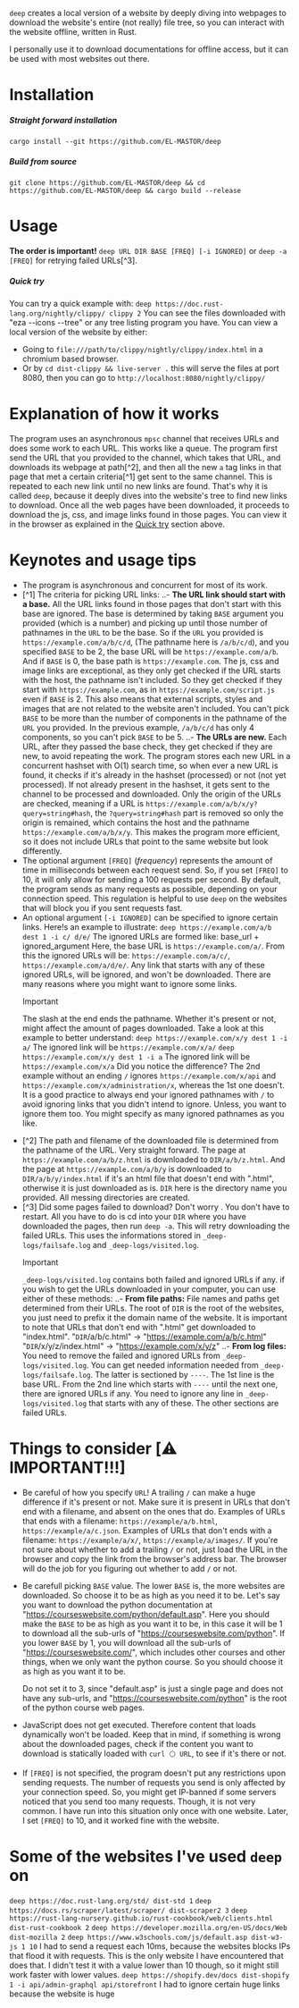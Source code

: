 `deep` creates a local version of a website by deeply diving into webpages to download the website's entire (not really) file tree, so you can interact with the website offline, written in Rust.

I personally use it to download documentations for offline access, but it can be used with most websites out there.

# Installation
##### Straight forward installation
`cargo install --git https://github.com/EL-MASTOR/deep`
##### Build from source
`git clone https://github.com/EL-MASTOR/deep && cd https://github.com/EL-MASTOR/deep && cargo build --release`

# Usage
**The order is important!**
`deep URL DIR BASE [FREQ] [-i IGNORED]`
or `deep -a [FREQ]` for retrying failed URLs[^3].

##### Quick try
You can try a quick example with:
`deep https://doc.rust-lang.org/nightly/clippy/ clippy 2`
You can see the files downloaded with "eza --icons --tree" or any tree listing program you have.
You can view a local version of the website by either:
* Going to `file:///path/to/clippy/nightly/clippy/index.html` in a chromium based browser.
* Or by `cd dist-clippy && live-server .` this will serve the files at port 8080, then you can go to `http://localhost:8080/nightly/clippy/`

# Explanation of how it works
The program uses an asynchronous `mpsc` channel that receives URLs and does some work to each URL. This works like a queue.
The program first send the URL that you provided to the channel, which takes that URL, and downloads its webpage at path[^2], and then all the new `a` tag links in that page that met a certain criteria[^1] get sent to the same channel.
This is repeated to each new link until no new links are found.
That's why it is called `deep`, because it deeply dives into the website's tree to find new links to download.
Once all the web pages have been downloaded, it proceeds to download the js, css, and image links found in those pages.
You can view it in the browser as explained in the [Quick try](#quick-try) section above.

# Keynotes and usage tips
- The program is asynchronous and concurrent for most of its work.
- [^1] The criteria for picking URL links:
  ..- **The URL link should start with a base.** All the URL links found in those pages that don't start with this base are ignored.
  The base is determined by taking `BASE` argument you provided (which is a number) and picking up until those number of pathnames in the `URL` to be the base.
  So if the `URL` you provided is `https://example.com/a/b/c/d`, (The pathname here is `/a/b/c/d`), and you specified `BASE` to be 2, the base URL will be `https://example.com/a/b`. And if `BASE` is 0, the base path is `https://example.com`.
  The js, css and image links are exceptional, as they only get checked if the URL starts with the host, the pathname isn't included. So they get checked if they start with `https://example.com`, as in `https://example.com/script.js` even if `BASE` is 2.
  This also means that external scripts, styles and images that are not related to the website aren't included.
  You can't pick `BASE` to be more than the number of components in the pathname of the `URL` you provided. In the previous example, `/a/b/c/d` has only 4 components, so you can't pick `BASE` to be 5.
  ..- **The URLs are new.** Each URL, after they passed the base check, they get checked if they are new, to avoid repeating the work.
  The program stores each new URL in a concurrent hashset with O(1) search time, so when ever a new URL is found, it checks if it's already in the hashset (processed) or not (not yet processed). If not already present in the hashset, it gets sent to the channel to be processed and downloaded.
  Only the origin of the URLs are checked, meaning if a URL is `https://example.com/a/b/x/y?query=string#hash`, the `?query=string#hash` part is removed so only the origin is remained, which contains the host and the pathname `https://example.com/a/b/x/y`. This makes the program more efficient, so it does not include URLs that point to the same website but look differently.
- The optional argument `[FREQ]` (_frequency_) represents the amount of time in milliseconds between each request send.
  So, if you set `[FREQ]` to 10, it will only allow for sending a 100 requests per second.
  By default, the program sends as many requests as possible, depending on your connection speed.
  <!-- TODO: "if you send" of "if you sent"-->
  This regulation is helpful to use `deep` on the websites that will block you if you sent requests fast.
- An optional argument `[-i IGNORED]` can be specified to ignore certain links.
  Here!s an example to illustrate:
  `deep https://example.com/a/b dest 1 -i c/ d/e/`
  The ignored URLs are formed like: base_url + ignored_argument
  Here, the base URL is `https://example.com/a/`.
  From this the ignored URLs will be: `https://example.com/a/c/`, `https://example.com/a/d/e/`.
  Any link that starts with any of these ignored URLs, will be ignored, and won't be downloaded.
  There are many reasons where you might want to ignore some links.
  > [!IMPORTANT]
  > The slash at the end ends the pathname. Whether it's present or not, might affect the amount of pages downloaded. Take a look at this example to better understand:
  > `deep https://example.com/x/y dest 1 -i a/`
  > The ignored link will be `https://example.com/x/a/`
  > `deep https://example.com/x/y dest 1 -i a`
  > The ignored link will be `https://example.com/x/a`
  > Did you notice the difference? The 2nd example without an ending `/` ignores `https://example.com/x/api` and `https://example.com/x/administration/x`, whereas the 1st one doesn't.
  > It is a good practice to always end your ignored pathnames with `/` to avoid ignoring links that you didn't intend to ignore. Unless, you want to ignore them too.
  You might specify as many ignored pathnames as you like.
- [^2] The path and filename of the downloaded file is determined from the pathname of the URL. Very straight forward. The page at `https://example.com/a/b/z.html` is downloaded to `DIR/a/b/z.html`. And the page at `https://example.com/a/b/y` is downloaded to `DIR/a/b/y/index.html` if it's an html file that doesn't end with ".html", otherwise it is just downloaded as is. `DIR` here is the directory name you provided. All messing directories are created.
- [^3] Did some pages failed to download? Don't worry <!-- TODO: is `worry not` a right sentence. if so, prefer using it instead --> . You don't have to restart. All you have to do is cd into your `DIR` where you have downloaded the pages, then run `deep -a`. This will retry downloading the failed URLs.
  <!-- TODO: information or informations?-->
  This uses the informations stored in `_deep-logs/failsafe.log` and `_deep-logs/visited.log`.
  > [!IMPORTANT]
  > `_deep-logs/visited.log` contains both failed and ignored URLs if any.
  > if you wish to get the URLs downloaded in your computer, you can use either of these methods:
  > ..- **From file paths:** File names and paths get determined from their URLs.
  > The root of `DIR` is the root of the websites, you just need to prefix it the domain name of the website.
  > It is important to note that URLs that don't end with ".html" get downloaded to "index.html".
  > "`DIR`/a/b/c.html" -> "https://example.com/a/b/c.html"
  > "`DIR`/x/y/z/index.html" -> "https://example.com/x/y/z"
  > ..- **From log files:** You need to remove the failed and ignored URLs from `_deep-logs/visited.log`. You can get needed information needed from `_deep-logs/failsafe.log`. The latter is sectioned by `----`.
  > The 1st line is the base URL. From the 2nd line which starts with `----` until the next one, there are ignored URLs if any. You need to ignore any line in `_deep-logs/visited.log` that starts with any of these.
  > The other sections are failed URLs.

# Things to consider \[⚠️ IMPORTANT!!!\]
- Be careful of how you specify `URL`! A trailing `/` can make a huge difference if it's present or not.
Make sure it is present in URLs that don't end with a filename, and absent on the ones that do.
Examples of URLs that ends with a filename:
`https://example/a/b.html`,
`https://example/a/c.json`.
Examples of URLs that don't ends with a filename:
`https://example/a/x/`,
`https://example/a/images/`.
If you're not sure about whether to add a trailing `/` or not, just load the URL in the browser and copy the link from the browser's address bar. The browser will do the job for you figuring out whether to add `/` or not.

- Be carefull picking `BASE` value. The lower `BASE` is, the more websites are downloaded. So choose it to be as high as you need it to be.
  Let's say you want to download the python documentation at "https://courseswebsite.com/python/default.asp". 
  Here you should make the `BASE` to be as high as you want it to be, in this case it will be 1 to download all the sub-urls of "https://courseswebsite.com/python".
  If you lower `BASE` by 1, you will download all the sub-urls of "https://courseswebsite.com/", which includes other courses and other things, when we only want the python course.
  So you should choose it as high as you want it to be.

  Do not set it to 3, since "default.asp" is just a single page and does not have any sub-urls, and "https://courseswebsite.com/python" is the root of the python course web pages.

- JavaScript does not get executed. Therefore content that loads dynamically won't be loaded.
Keep that in mind, if something is wrong about the downloaded pages, check if the content you want to download is statically loaded with `curl ⚪ URL`, to see if it's there or not.

- If `[FREQ]` is not specified, the program doesn't put any restrictions upon sending requests.
  The number of requests you send is only affected by your connection speed.
  So, you might get IP-banned if some servers noticed that you send too many requests.
  Though, it is not very common. I have run into this situation only once with one website. Later, I set `[FREQ]` to 10, and it worked fine with the website.


# Some of the websites I've used `deep` on

`deep https://doc.rust-lang.org/std/ dist-std 1`
`deep https://docs.rs/scraper/latest/scraper/ dist-scraper2 3`
`deep https://rust-lang-nursery.github.io/rust-cookbook/web/clients.html dist-rust-cookbook 2`
`deep https://developer.mozilla.org/en-US/docs/Web dist-mozilla 2`
`deep https://www.w3schools.com/js/default.asp dist-w3-js 1 10` I had to send a request each 10ms, because the websites blocks IPs that flood it with requests. This is the only website I have encountered that does that. I didn't test it with a value lower than 10 though, so it might still work faster with lower values.
`deep https://shopify.dev/docs dist-shopify 1 -i api/admin-graphql api/storefront` I had to ignore certain huge links because the website is huge
